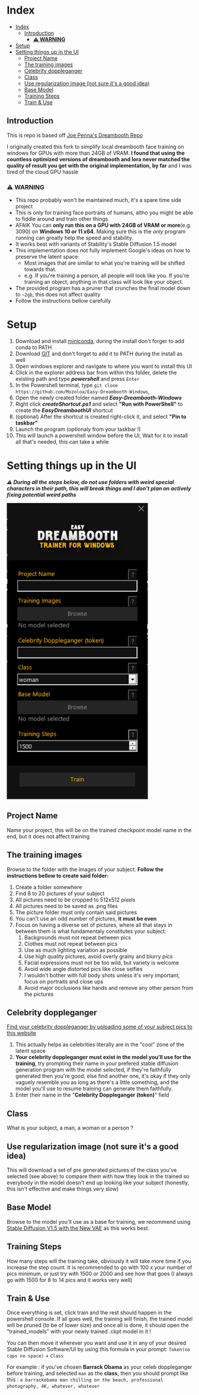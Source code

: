 # Index

- [Index](#index)
  - [ Introduction](#-introduction)
    - [**⚠️ WARNING**](#️-warning)
- [ Setup](#-setup)
- [ Setting things up in the UI](#-setting-things-up-in-the-ui)
  - [ Project Name](#-project-name)
  - [ The training images](#-the-training-images)
  - [ Celebrity doppleganger](#-celebrity-doppleganger)
  - [ Class](#-class)
  - [ Use regularization image (not sure it's a good idea)](#-use-regularization-image-not-sure-its-a-good-idea)
  - [ Base Model](#-base-model)
  - [ Training Steps](#-training-steps)
  - [ Train \& Use](#-train--use)

## <a name="Introduction"></a> Introduction
This is repo is based off [Joe Penna's Dreambooth Repo](https://github.com/JoePenna/Dreambooth-Stable-Diffusion)

I originally created this fork to simplify local dreambooth face training on windows for GPUs with more than 24GB of VRAM. **I found that using the countless optimized versions of dreambooth and lora never matched the quality of result you get with the original implementation, by far** and I was tired of the cloud GPU hassle

### **⚠️ WARNING**

- This repo probably won't be maintained much, it's a spare time side project
- This is only for training face portraits of humans, altho you might be able to fiddle around and train other things
- AFAIK You can **only run this on a GPU with 24GB of VRAM or more**(e.g. 3090) on **Windows 10 or 11 x64**. Making sure this is the *only* program running can greatly help the speed and stability.
- It works best with variants of Stability's Stable Diffusion 1.5 model
- This implementation does not fully implement Google's ideas on how to preserve the latent space:
  - Most images that are similar to what you're training will be shifted towards that.
  - e.g. If you're training a person, all people will look like you. If you're training an object, anything in that class will look like your object.
- The provided program has a pruner that crunches the final model down to `~2gb`, this does not affect quality
- Follow the instructions bellow carefully


# <a name="setup"></a> Setup
1. Download and install [miniconda](https://repo.anaconda.com/miniconda/Miniconda3-latest-Windows-x86_64.exe), during the install don't forger to add conda to PATH
2. Download [GIT](https://github.com/git-for-windows/git/releases/download/v2.40.0.windows.1/Git-2.40.0-64-bit.exe) and don't forget to add it to PATH during the install as well
3. Open windows explorer and navigate to where you want to install this UI
4. Click in the explorer address bar from within this folder, delete the existing path and type ***powershell*** and press `Enter`
5. In the Powershell terminal, type `git clone https://github.com/Mozoloa/Easy-Dreambooth-Windows`, 
6. Open the newly created folder named ***Easy-Dreambooth-Windows***
7. Right click ***createShortcut.ps1*** and select **"Run with PowerShell"** to create the ***EasyDreamboothUI*** shortcut
8. (optional) After the shortcut is created right-click it, and select **"Pin to taskbar"**
9. Launch the program (optionaly from your taskbar !)
10. This will launch a powershell window before the UI, Wait for it to install all that's needed, this can take a while

# <a name="setting-things-up"></a> Setting things up in the UI
***⚠️ During all the steps below, do not use folders with weird special characters in their path, this will break things and I don't plan on actively fixing potential weird paths***

![UI](./readme-images/UI.png)

## <a name="project-name"></a> Project Name
Name your project, this will be on the trained checkpoint model name in the end, but it does not affect training

## <a name="training-images"></a> The training images
Browse to the folder with the images of your subject. **Follow the instructions bellow to create said folder:**

   1. Create a folder somewhere
   2. Find 8 to 20 pictures of your subject
   3. All pictures need to be cropped to 512x512 pixels
   4. All pictures need to be saved as .png files
   5. The picture folder must only contain said pictures
   6. You can't use an odd number of pictures, **it must be even**
   7. Focus on having a diverse set of pictures, where all that stays in between them is what fundamentaly constitutes your subject:
      1. Backgrounds must not repeat between pics
      2. Clothes must not repeat between pics
      3. Use as much lighting variation as possible
      4. Use high quality pictures, avoid overly grainy and blurry pics
      5. Facial expressions must not be too wild, but variety is welcome
      6. Avoid wide angle distorted pics like close selfies
      7. I wouldn't bother with full body shots unless it's very important, focus on portraits and close ups
      8. Avoid major occlusions like hands and remove any other person from the pictures

## <a name="celeb-doppleganger"></a> Celebrity doppleganger
[Find your celebrity doppleganger by uploading some of your subject pics to this website](https://starbyface.com/)
   1. This actually helps as celebrities literally are in the "cool" zone of the latent space
   2. **Your celebrity doppleganger must exist in the model you'll use for the training**, try prompting their name in your prefered stable diffusion generation program with the model selected, if they're faithfully generated then you're good, else find another one, it's okay if they only vaguely resemble you as long as there's a little something, and the model you'll use to resume training can generate them faithfully.
   3. Enter their name in the "**Celebrity Doppleganger (token)**" field

## <a name="class"></a> Class
What is your subject, a man, a woman or a person ?

## <a name="use-regularization-image"></a> Use regularization image (not sure it's a good idea)
This will download a set of pre generated pictures of the class you've selected (see above) to compare them with how they look in the trained so everybody in the model doesn't end up looking like your subject (honestly, this isn't effective and make things very slow)

## <a name="base-model"></a> Base Model
Browse to the model you'll use as a base for training, we recommend using [Stable Diffusion V1.5 with the New VAE](https://anga.tv/ems/model.ckpt) as this works best.

## <a name="training-steps"></a> Training Steps
How many steps will the training take, obviously it will take more time if you increase the step count. It is recommended to go with 100 x your number of pics minimum, or just try with 1500 or 2000 and see how that goes (I always go with 1500 for 8 to 14 pics and it works very well)

## <a name="train-Use"></a> Train & Use
Once everything is set, click train and the rest should happen in the powershell console.
If all goes well, the training will finish, the trained model will be pruned (to be of lower size) and once all is done, it should open the "trained_models" with your newly trained .ckpt model in it ! 

You can then move it wherever you want and use it in any of your desired Stable Diffusion Software/UI by using this formula in your prompt:
`Token(no caps no space)` + `Class`

For example : if you've chosen **Barrack Obama** as your celeb doppleganger before training, and selected `man` as the **class**, then you should prompt like this : `a barrackobama man chilling on the beach, professional photography, 4K, whatever, whatever`



